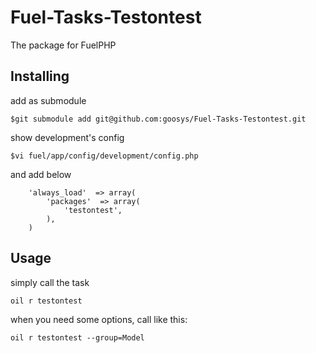 Fuel-Tasks-Testontest
=====================

The package for FuelPHP



Installing
----

add as submodule

    $git submodule add git@github.com:goosys/Fuel-Tasks-Testontest.git

show development's config 

    $vi fuel/app/config/development/config.php

and add below

    	'always_load'  => array(
    		'packages'  => array(
    			'testontest',
    		),
    	)

Usage
----

simply call the task

    oil r testontest

when you need some options, call like this:

    oil r testontest --group=Model
